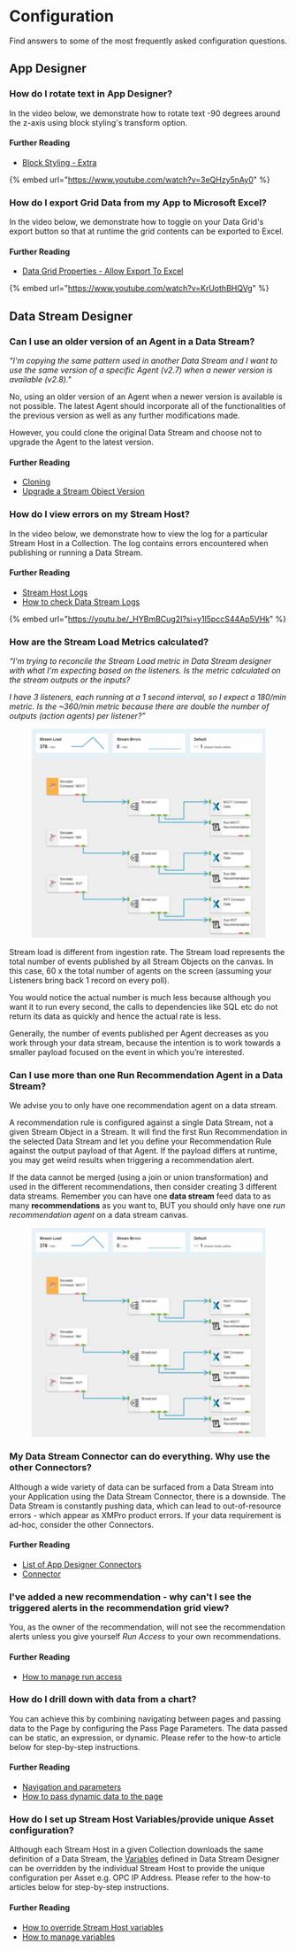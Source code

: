 # Configuration

Find answers to some of the most frequently asked configuration questions.

## App Designer

### How do I rotate text in App Designer?

In the video below, we demonstrate how to rotate text -90 degrees around the z-axis using block styling's transform option.

#### Further Reading

* [Block Styling - Extra](../../concepts/application/block-styling.md#extra)

{% embed url="https://www.youtube.com/watch?v=3eQHzy5nAy0" %}

### How do I export Grid Data from my App to Microsoft Excel?

In the video below, we demonstrate how to toggle on your Data Grid's export button so that at runtime the grid contents can be exported to Excel.

#### Further Reading

* [Data Grid Properties - Allow Export To Excel](../../blocks-toolbox/basic/data-grid.md#allow-export-to-excel)

{% embed url="https://www.youtube.com/watch?v=KrUothBHQVg" %}

## Data Stream Designer

### Can I use an older version of an Agent in a Data Stream?

_"I'm copying the same pattern used in another Data Stream and I want to use the same version of a specific Agent (v2.7) when a newer version is available (v2.8)."_

No, using an older version of an Agent when a newer version is available is not possible. The latest Agent should incorporate all of the functionalities of the previous version as well as any further modifications made.

However, you could clone the original Data Stream and choose not to upgrade the Agent to the latest version. &#x20;

#### Further Reading

* [Cloning](../../how-tos/import-export-and-clone.md#cloning)
* [Upgrade a Stream Object Version](../../how-tos/data-streams/upgrade-a-stream-object-version.md#upgrading-agents)

### How do I view errors on my Stream Host?

In the video below, we demonstrate how to view the log for a particular Stream Host in a Collection. The log contains errors encountered when publishing or running a Data Stream.

#### Further Reading

* [Stream Host Logs](../../how-tos/stream-host.md)
* [How to check Data Stream Logs](../../how-tos/data-streams/check-data-stream-logs.md)

{% embed url="https://youtu.be/_HYBmBCug2I?si=y1l5pccS44Ap5VHk" %}

### How are the Stream Load Metrics calculated?

_“I'm trying to reconcile the Stream Load metric in Data Stream designer with what I'm expecting based on the listeners. Is the metric calculated on the stream outputs or the inputs?_

_I have 3 listeners, each running at a 1 second interval, so I expect a 180/min metric. Is the \~360/min metric because there are double the number of outputs (action agents) per listener?”_

<figure><img src="../../.gitbook/assets/FAQ Run Recommendation.png" alt=""><figcaption></figcaption></figure>

Stream load is different from ingestion rate. The Stream load represents the total number of events published by all Stream Objects on the canvas. In this case, 60 x the total number of agents on the screen (assuming your Listeners bring back 1 record on every poll).

You would notice the actual number is much less because although you want it to run every second, the calls to dependencies like SQL etc do not return its data as quickly and hence the actual rate is less.

Generally, the number of events published per Agent decreases as you work through your data stream, because the intention is to work towards a smaller payload focused on the event in which you’re interested.

### Can I use more than one Run Recommendation Agent in a Data Stream?

We advise you to only have one recommendation agent on a data stream.

A recommendation rule is configured against a single Data Stream, not a given Stream Object in a Stream. It will find the first Run Recommendation in the selected Data Stream and let you define your Recommendation Rule against the output payload of that Agent.  If the payload differs at runtime, you may get weird results when triggering a recommendation alert.

If the data cannot be merged (using a join or union transformation) and used in the different recommendations, then consider creating 3 different data streams.  Remember you can have one **data stream** feed data to as many **recommendations** as you want to, BUT you should only have one _run recommendation agent_ on a data stream canvas.

<figure><img src="../../.gitbook/assets/FAQ Run Recommendation.png" alt=""><figcaption></figcaption></figure>

### My Data Stream Connector can do everything. Why use the other Connectors?

Although a wide variety of data can be surfaced from a Data Stream into your Application using the Data Stream Connector, there is a downside. The Data Stream is constantly pushing data, which can lead to out-of-resource errors - which appear as XMPro product errors. If your data requirement is ad-hoc, consider the other Connectors.

#### Further Reading

* [List of App Designer Connectors](../../concepts/application/data-integration.md#app-designer-connector)
* [Connector](../../concepts/connector.md)

### I've added a new recommendation - why can't I see the triggered alerts in the recommendation grid view?

You, as the owner of the recommendation, will not see the recommendation alerts unless you give yourself _Run Access_ to your own recommendations.&#x20;

#### Further Reading

* [How to manage run access](../../concepts/manage-access.md#manage-run-access)

### How do I drill down with data from a chart? <a href="#toc118190992" id="toc118190992"></a>

You can achieve this by combining navigating between pages and passing data to the Page by configuring the Pass Page Parameters. The data passed can be static, an expression, or dynamic. Please refer to the how-to article below for step-by-step instructions.

#### Further Reading

* [Navigation and parameters](../../concepts/application/navigation-and-parameters.md)
* [How to pass dynamic data to the page](../../how-tos/apps/pass-parameters-between-pages.md#passing-dynamic-data-to-the-page)

### How do I set up Stream Host Variables/provide unique Asset configuration?

Although each Stream Host in a given Collection downloads the same definition of a Data Stream, the [Variables](../../how-tos/manage-variables.md) defined in Data Stream Designer can be overridden by the individual Stream Host to provide the unique configuration per Asset e.g. OPC IP Address. Please refer to the how-to articles below for step-by-step instructions.

#### Further Reading

* [How to override Stream Host variables](../../how-tos/stream-host.md#how-to-override-variables)
* [How to manage variables](../../how-tos/manage-variables.md)
